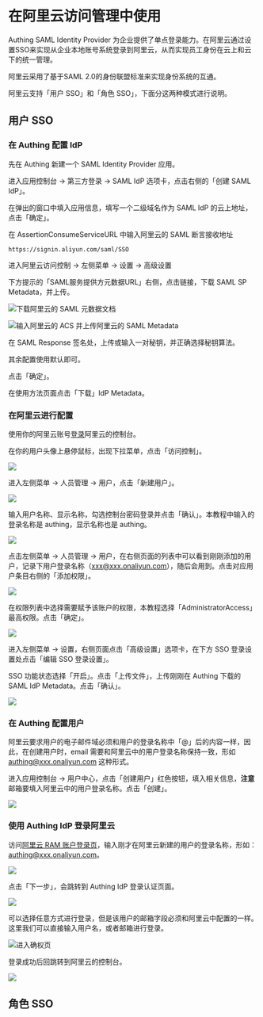 # 在阿里云访问管理中使用

Authing SAML Identity Provider 为企业提供了单点登录能力。在阿里云通过设置SSO来实现从企业本地账号系统登录到阿里云，从而实现员工身份在云上和云下的统一管理。

阿里云采用了基于SAML 2.0的身份联盟标准来实现身份系统的互通。

阿里云支持「用户 SSO」和「角色 SSO」，下面分这两种模式进行说明。

## 用户 SSO

### 在 Authing 配置 IdP

先在 Authing 新建一个 SAML Identity Provider 应用。

进入应用控制台 -&gt; 第三方登录 -&gt; SAML IdP 选项卡，点击右侧的「创建 SAML IdP」。

在弹出的窗口中填入应用信息，填写一个二级域名作为 SAML IdP 的云上地址，点击「确定」。

在 AssertionConsumeServiceURL 中输入阿里云的 SAML 断言接收地址

`https://signin.aliyun.com/saml/SSO`

进入阿里云访问控制 -&gt; 左侧菜单 -&gt; 设置 -&gt; 高级设置

下方提示的「SAML服务提供方元数据URL」右侧，点击链接，下载 SAML SP Metadata，并上传。

![&#x4E0B;&#x8F7D;&#x963F;&#x91CC;&#x4E91;&#x7684; SAML &#x5143;&#x6570;&#x636E;&#x6587;&#x6863;](../../../.gitbook/assets/image%20%28303%29.png)

![&#x8F93;&#x5165;&#x963F;&#x91CC;&#x4E91;&#x7684; ACS &#x5E76;&#x4E0A;&#x4F20;&#x963F;&#x91CC;&#x4E91;&#x7684; SAML Metadata](../../../.gitbook/assets/image%20%28270%29.png)

在 SAML Response 签名处，上传或输入一对秘钥，并正确选择秘钥算法。

其余配置使用默认即可。

点击「确定」。

在使用方法页面点击「下载」IdP Metadata。

### 在阿里云进行配置

使用你的阿里云账号[登录](https://aliyun.com)阿里云的控制台。

在你的用户头像上悬停鼠标，出现下拉菜单，点击「访问控制」。

![](../../../.gitbook/assets/image%20%2860%29.png)

进入左侧菜单 -&gt; 人员管理 -&gt; 用户，点击「新建用户」。

![](../../../.gitbook/assets/image%20%283%29.png)

输入用户名称、显示名称，勾选控制台密码登录并点击「确认」。本教程中输入的登录名称是 authing，显示名称也是 authing。

![](../../../.gitbook/assets/image%20%2881%29.png)

点击左侧菜单 -&gt; 人员管理 -&gt; 用户，在右侧页面的列表中可以看到刚刚添加的用户，记录下用户登录名称（xxx@xxx.onaliyun.com），随后会用到。点击对应用户条目右侧的「添加权限」。

![](../../../.gitbook/assets/image%20%28240%29.png)

在权限列表中选择需要赋予该账户的权限，本教程选择「AdministratorAccess」最高权限。点击「确定」。

![](../../../.gitbook/assets/image%20%2839%29.png)

进入左侧菜单 -&gt; 设置，右侧页面点击「高级设置」选项卡，在下方 SSO 登录设置处点击「编辑 SSO 登录设置」。

SSO 功能状态选择「开启」。点击「上传文件」，上传刚刚在 Authing 下载的 SAML IdP Metadata。点击「确认」。

![](../../../.gitbook/assets/image%20%28192%29.png)

### 在 Authing 配置用户

阿里云要求用户的电子邮件域必须和用户的登录名称中「@」后的内容一样，因此，在创建用户时，email 需要和阿里云中的用户登录名称保持一致，形如 authing@xxx.onaliyun.com 这种形式。

进入应用控制台 -&gt; 用户中心，点击「创建用户」红色按钮，填入相关信息，**注意**邮箱要填入阿里云中的用户登录名称。点击「创建」。

![](../../../.gitbook/assets/image%20%28137%29.png)

### 使用 Authing IdP 登录阿里云

访问[阿里云 RAM 账户登录页](https://signin.aliyun.com)，输入刚才在阿里云新建的用户的登录名称，形如：authing@xxx.onaliyun.com。

![](../../../.gitbook/assets/image%20%28128%29.png)

点击「下一步」，会跳转到 Authing IdP 登录认证页面。

![](../../../.gitbook/assets/image%20%28273%29.png)

可以选择任意方式进行登录，但是该用户的邮箱字段必须和阿里云中配置的一样。这里我们可以直接输入用户名，或者邮箱进行登录。

![&#x8FDB;&#x5165;&#x786E;&#x6743;&#x9875;](../../../.gitbook/assets/image%20%28110%29.png)

登录成功后回跳转到阿里云的控制台。

![](../../../.gitbook/assets/image%20%28120%29.png)



## 角色 SSO

